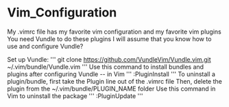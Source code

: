 # Vim_Configuration
My .vimrc file has my favorite vim configuration and my favorite vim plugins
You need Vundle to do these plugins
I will assume that you know how to use and configure Vundle?

Set up Vundle:
'''
git clone https://github.com/VundleVim/Vundle.vim.git ~/.vim/bundle/Vundle.vim
'''
Use this command to install bundles and plugins after configuring Vundle -- in Vim
'''
:PluginInstall
'''
To uninstall a plugin/bundle, first take the Plugin line out of the .vimrc file
Then, delete the plugin from the ~/.vim/bundle/PLUGIN_NAME folder
Use this command in Vim to uninstall the package
'''
:PluginUpdate
'''
